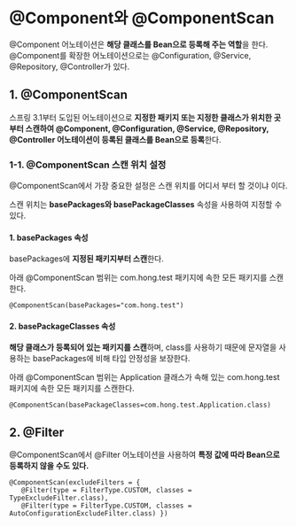 # @Component와 @ComponentScan

@Component 어노테이션은 **해당 클래스를 Bean으로 등록해 주는 역할**을 한다. @Component를 확장한 어노테이션으로는 @Configuration, @Service, @Repository, @Controller가 있다.

## 1. @ComponentScan

스프링 3.1부터 도입된 어노테이션으로 **지정한 패키지 또는 지정한 클래스가 위치한 곳 부터 스캔하여 @Component, @Configuration, @Service, @Repository, @Controller 어노테이션이 등록된 클래스를 Bean으로 등록**한다.

### 1-1. @ComponentScan 스캔 위치 설정

@ComponentScan에서 가장 중요한 설정은 스캔 위치를 어디서 부터 할 것이냐 이다.

스캔 위치는 **basePackages와 basePackageClasses** 속성을 사용하여 지정할 수 있다.

#### 1. basePackages 속성

basePackages에 **지정된 패키지부터 스캔**한다.

아래 @ComponentScan 범위는 com.hong.test 패키지에 속한 모든 패키지를 스캔한다.

```
@ComponentScan(basePackages="com.hong.test")
```

#### 2. basePackageClasses 속성

**해당 클래스가 등록되어 있는 패키지를 스캔**하며, class를 사용하기 때문에 문자열을 사용하는 basePackages에 비해 타입 안정성을 보장한다.

아래 @ComponentScan 범위는 Application 클래스가 속해 있는 com.hong.test 패키지에 속한 모든 패키지를 스캔한다.

```
@ComponentScan(basePackageClasses=com.hong.test.Application.class)
```

## 2. @Filter

@ComponentScan에서 @Filter 어노테이션을 사용하여 **특정 값에 따라 Bean으로 등록하지 않을 수도 있다.**

```
@ComponentScan(excludeFilters = {
   @Filter(type = FilterType.CUSTOM, classes = TypeExcludeFilter.class),
   @Filter(type = FilterType.CUSTOM, classes = AutoConfigurationExcludeFilter.class) })
```
